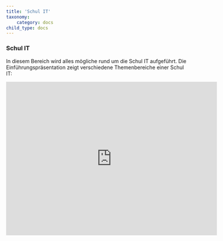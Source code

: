 ```yaml
---
title: 'Schul IT'
taxonomy:
    category: docs
child_type: docs
---
```


### Schul IT
In diesem Bereich wird alles mögliche rund um die Schul IT aufgeführt. Die Einführungspräsentation zeigt verschiedene Themenbereiche einer Schul IT:

<div class='video-container'><iframe align="middle" src="https://slides.com/rscheglmann/deck/embed" width="576" height="420" scrolling="no" frameborder="0" webkitallowfullscreen mozallowfullscreen allowfullscreen></iframe></div>
